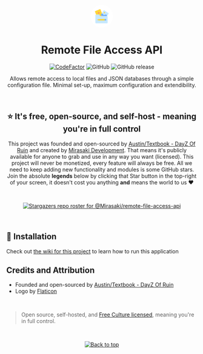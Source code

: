 <p align="center"><img src="assets/logo.png" alt="Remote File Access API Logo" height="60" style="border-radius:50px"/></p>
<h1 align="center">Remote File Access API</h1>
<div align='center'>

[![CodeFactor](https://www.codefactor.io/repository/github/Mirasaki/remote-file-access-api/badge)](https://www.codefactor.io/repository/github/Mirasaki/remote-file-access-api)
![GitHub](https://img.shields.io/github/license/Mirasaki/remote-file-access-api)
![GitHub release](https://img.shields.io/github/v/release/mirasaki/remote-file-access-api)

</div>

<p align="center">
  Allows remote access to local files and JSON databases through a simple configuration file. Minimal set-up, maximum configuration and extendibility.
</p>

<br />
<h2 align="center">⭐ It's free, open-source, and self-host - meaning you're in full control</h2>
<p align="center">
  This project was founded and open-sourced by <a href="https://discord.gg/dayzofruin" target="_blank">Austin/Textbook - DayZ Of Ruin</a> and created by <a href="https://mirasaki.dev" target="_blank">Mirasaki Development</a>. That means it's publicly available for anyone to grab and use in any way you want (licensed). This project will never be monetized, every feature will always be free. All we need to keep adding new functionality and modules is some GitHub stars. Join the absolute <strong>legends</strong> below by clicking that Star button in the top-right of your screen, it doesn't cost you anything <strong>and</strong> means the world to us ❤️
</p>
<br />

<div align='center'>

[![Stargazers repo roster for @Mirasaki/remote-file-access-api](https://reporoster.com/stars/Mirasaki/remote-file-access-api)](https://github.com/Mirasaki/remote-file-access-api/stargazers)
</div>
<br />

<h2 id="installation">🔨 Installation</h2>

Check out [the wiki for this project](https://wiki.mirasaki.dev/docs/remote-file-access-api) to learn how to run this application

## Credits and Attribution

- Founded and open-sourced by [Austin/Textbook - DayZ Of Ruin](https://discord.gg/dayzofruin)
- Logo by [Flaticon](https://www.flaticon.com/free-icons/distance-education)

<br />

> Open source, self-hosted, and [Free Culture licensed](https://creativecommons.org/share-your-work/public-domain/freeworks), meaning you're in full control.

<br />

<p align="center"><a href="https://github.com/Mirasaki/remote-file-access-api#remote-file-access-api"><img src="http://randojs.com/images/backToTopButton.png" alt="Back to top" height="29"/></a></p>
